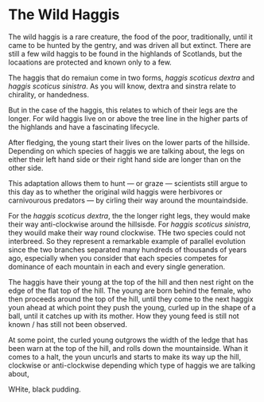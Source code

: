 # The Wild Haggis

The wild haggis is a rare creature, the food of the poor, traditionally, until it came to be hunted by the gentry, and was driven all but extinct. There are still a few wild haggis to be found in the highlands of Scotlands, but the locaations are protected and known only to a few.

The haggis that do remaiun come in two forms, *haggis scoticus dextra* and *haggis scoticus sinistra*. As you will know, dextra and sinstra relate to chirality, or handedness.

But in the case of the haggis, this relates to which of their legs are the longer. For wild haggis live on or above the tree line in the higher parts of the highlands and have a fascinating lifecycle.

After fledging, the young start their lives on the lower parts of the hillside. Depending on which species of haggis we are talking about, the legs on either their left hand side or their right hand side are longer than on the other side.

This adaptation allows them to hunt — or graze — scientists still argue to this day as to whether the original wild haggis were herbivores or carnivourous predators — by cirling their way around the mountaindside.

For the *haggis scoticus dextra*, the the longer right legs, they would make their way anti-clockwise around the hillsisde. For *haggis scoticus sinistra*, they wouild make their way round clockwise. THe two species could not interbreed. So they represent a remarkable example of parallel evolution since the two branches separated many hundreds of thousands of years ago, especially when you consider that each species competes for dominance of each mountain in each and every single generation.

The haggis have their young at the top of the hill and then nest right on the edge of the flat top of the hill. The young are born behind the female, who then proceeds around the top of the hill, until they come to the next haggix youn ahead at which point they push the young, curled up in the shape of a ball, until it catches up with its mother. How they young feed is still not known / has still not been observed.

At some point, the curled young outgrows the width of the ledge that has been warn at the top of the hill, and rolls down the mountainside. Whan it comes to a halt, the youn uncurls and starts to make its way up the hill, clockwise or anti-clockwise depending which type of haggis we are talking about,


WHite, black pudding.
